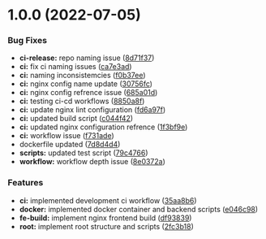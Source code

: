 # 1.0.0 (2022-07-05)


### Bug Fixes

* **ci-release:** repo naming issue ([8d71f37](https://github.com/paulAlexSerban/tpl--nginx-server/commit/8d71f379275dd5df99985d2e5cbf83aca0d9fb9f))
* **ci:** fix ci naming issues ([ca7e3ad](https://github.com/paulAlexSerban/tpl--nginx-server/commit/ca7e3adfc344184af83b0812ac69ede2717f570c))
* **ci:** naming inconsistemcies ([f0b37ee](https://github.com/paulAlexSerban/tpl--nginx-server/commit/f0b37eefb96bb0dc92a6da68be32417fabf428ad))
* **ci:** nginx config name update ([30756fc](https://github.com/paulAlexSerban/tpl--nginx-server/commit/30756fce3f7ae495a10ee3b9a94744ecdd5aa2f7))
* **ci:** nginx config refrence issue ([685a01d](https://github.com/paulAlexSerban/tpl--nginx-server/commit/685a01d085c0e3d24b9dfde2ccea5d6cf4812320))
* **ci:** testing ci-cd workflows ([8850a8f](https://github.com/paulAlexSerban/tpl--nginx-server/commit/8850a8f5969165e915f0c44b14438d44e38ebc0f))
* **ci:** update nginx lint configuration ([fd6a97f](https://github.com/paulAlexSerban/tpl--nginx-server/commit/fd6a97f5c3def3c64e387ecead1b218929db9d43))
* **ci:** updated build script ([c044f42](https://github.com/paulAlexSerban/tpl--nginx-server/commit/c044f426033ffac605e81db2bbfa4a7be2158349))
* **ci:** updated nginx configuration refrence ([1f3bf9e](https://github.com/paulAlexSerban/tpl--nginx-server/commit/1f3bf9e14a9673cad4f70c40ad8d1b6ac7712a76))
* **ci:** workflow issue ([f731ade](https://github.com/paulAlexSerban/tpl--nginx-server/commit/f731adeb917f62ed18ac3415e594a0de5bded053))
* dockerfile updated ([7d8d4d4](https://github.com/paulAlexSerban/tpl--nginx-server/commit/7d8d4d418e12f5393b82355b45e340af3e25f142))
* **scripts:** updated test script ([79c4766](https://github.com/paulAlexSerban/tpl--nginx-server/commit/79c4766a3bd9b10c27eab89d048b418688f8f17b))
* **workflow:** workflow depth issue ([8e0372a](https://github.com/paulAlexSerban/tpl--nginx-server/commit/8e0372a6b05a96c4e3c912995962c2aaf65b3d91))


### Features

* **ci:** implemented development ci workflow ([35aa8b6](https://github.com/paulAlexSerban/tpl--nginx-server/commit/35aa8b60dff554debb68d3d4c7673b47a8fe4f66))
* **docker:** implemented docker container and backend scripts ([e046c98](https://github.com/paulAlexSerban/tpl--nginx-server/commit/e046c98faf44f395b3087b713384e6074b7c1110))
* **fe-build:** implement nginx frontend build ([df93839](https://github.com/paulAlexSerban/tpl--nginx-server/commit/df93839aa16ac5935a5bcae099767fbead82fb29))
* **root:** implement root structure and scripts ([2fc3b18](https://github.com/paulAlexSerban/tpl--nginx-server/commit/2fc3b18238a9121430dd18c9e6516fd0a1c1a962))
